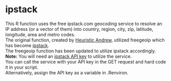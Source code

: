 # ipstack
This R function uses the free ipstack.com geocoding service to resolve an IP address (or a vector of them) into country, region, city, zip, latitude, longitude, area and metro codes.   
The original function, created by [Heuristic Andrew](https://heuristically.wordpress.com/2013/05/20/geolocate-ip-addresses-in-r/), utilized freegeoip which has become [ipstack](https://ipstack.com).   
The freegeoip function has been updated to utilize ipstack accordingly.   
**Note:** You will need an [ipstack API key](https://ipstack.com/product) to utilize the service.   
You can call the service with your API key in the GET request and hard code it in your script.  
Alternatively, assign the API key as a variable in .Renviron.
